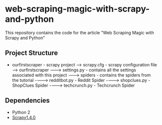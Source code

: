 # web-scraping-magic-with-scrapy-and-python
This repository contains the code for the article "Web Scraping Magic with Scrapy and Python"

Project Structure
-----------------

 - ourfirstscraper - scrapy project
 	--> scrapy.cfg - scrapy configuration file
 	--> ourfirstscraper
 		---> settings.py - contains all the settings associated with this project
 		---> spiders - contains the spiders from the tutorial
 				----> redditbot.py - Reddit Spider
 				----> shopclues.py - ShopClues Spider
 				----> techcrunch.py - Techcrunch Spider

Dependencies
------------

 - Python 2
 - [Scrapy1.4.0](https://pypi.python.org/pypi/Scrapy)
